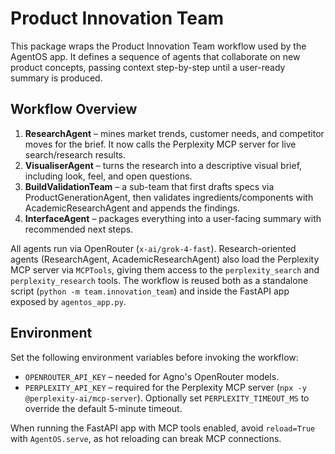 # Product Innovation Team

This package wraps the Product Innovation Team workflow used by the AgentOS app. It defines a sequence of agents that collaborate on new product concepts, passing context step-by-step until a user-ready summary is produced.

## Workflow Overview
1. **ResearchAgent** – mines market trends, customer needs, and competitor moves for the brief. It now calls the Perplexity MCP server for live search/research results.
2. **VisualiserAgent** – turns the research into a descriptive visual brief, including look, feel, and open questions.
3. **BuildValidationTeam** – a sub-team that first drafts specs via ProductGenerationAgent, then validates ingredients/components with AcademicResearchAgent and appends the findings.
4. **InterfaceAgent** – packages everything into a user-facing summary with recommended next steps.

All agents run via OpenRouter (`x-ai/grok-4-fast`). Research-oriented agents (ResearchAgent, AcademicResearchAgent) also load the Perplexity MCP server via `MCPTools`, giving them access to the `perplexity_search` and `perplexity_research` tools. The workflow is reused both as a standalone script (`python -m team.innovation_team`) and inside the FastAPI app exposed by `agentos_app.py`.

## Environment
Set the following environment variables before invoking the workflow:

- `OPENROUTER_API_KEY` – needed for Agno's OpenRouter models.
- `PERPLEXITY_API_KEY` – required for the Perplexity MCP server (`npx -y @perplexity-ai/mcp-server`). Optionally set `PERPLEXITY_TIMEOUT_MS` to override the default 5-minute timeout.

When running the FastAPI app with MCP tools enabled, avoid `reload=True` with `AgentOS.serve`, as hot reloading can break MCP connections.

